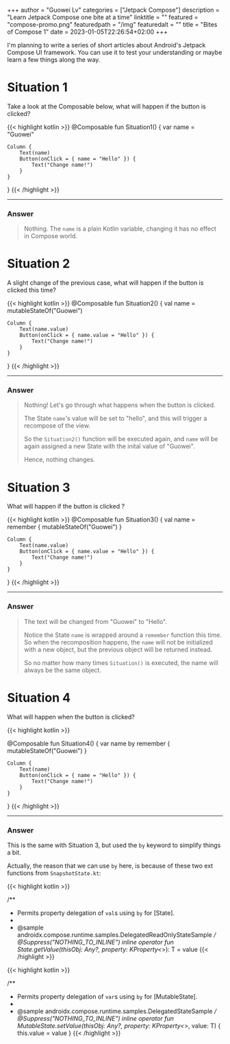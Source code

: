 +++
author = "Guowei Lv"
categories = ["Jetpack Compose"]
description = "Learn Jetpack Compose one bite at a time"
linktitle = ""
featured = "compose-promo.png"
featuredpath = "/img"
featuredalt = ""
title = "Bites of Compose 1"
date = 2023-01-05T22:26:54+02:00
+++

I'm planning to write a series of short articles about Android's Jetpack Compose UI framework.
You can use it to test your understanding or maybe learn a few things along the way.

# Situation 1
Take a look at the Composable below, what will happen if the button is clicked?

{{< highlight kotlin >}}
@Composable
fun Situation1() {
    var name = "Guowei"

    Column {
        Text(name)
        Button(onClick = { name = "Hello" }) {
            Text("Change name!")
        }
    }
}
{{< /highlight >}}

---

### Answer

> Nothing. The `name` is a plain Kotlin variable, changing it has no effect in Compose world.

# Situation 2

A slight change of the previous case, what will happen if the button is clicked this time?

{{< highlight kotlin >}}
@Composable
fun Situation2() {
    val name = mutableStateOf("Guowei")

    Column {
        Text(name.value)
        Button(onClick = { name.value = "Hello" }) {
            Text("Change name!")
        }
    }
}
{{< /highlight >}}

---

### Answer

> Nothing! Let's go through what happens when the button is clicked.
>
> The State `name`'s value will be set to "hello", and this will trigger a recompose of the view.
>
> So the `Situation2()` function will be executed again, and `name` will be again assigned a new State with the inital value of "Guowei".
>
> Hence, nothing changes.


# Situation 3

What will happen if the button is clicked ?

{{< highlight kotlin >}}
@Composable
fun Situation3() {
    val name = remember { mutableStateOf("Guowei") }

    Column {
        Text(name.value)
        Button(onClick = { name.value = "Hello" }) {
            Text("Change name!")
        }
    }
}
{{< /highlight >}}

---

### Answer
>The text will be changed from "Guowei" to "Hello".
>
> Notice the State `name` is wrapped around a `remember` function this time.
>So when the recomposition happens, the `name` will not be initialized with a new object, but the previous object will be returned instead.
>
>So no matter how many times `Situation()` is executed, the name will always be the same object. 



# Situation 4

What will happen when the button is clicked?

{{< highlight kotlin >}}

@Composable
fun Situation4() {
    var name by remember { mutableStateOf("Guowei") }

    Column {
        Text(name)
        Button(onClick = { name = "Hello" }) {
            Text("Change name!")
        }
    }
}
{{< /highlight >}}

---

### Answer

This is the same with Situation 3, but used the `by` keyword to simplify things a bit.

Actually, the reason that we can use `by` here, is because of these two ext functions from `SnapshotState.kt`:

{{< highlight kotlin >}}

/**
 * Permits property delegation of `val`s using `by` for [State].
 *
 * @sample androidx.compose.runtime.samples.DelegatedReadOnlyStateSample
 */
@Suppress("NOTHING_TO_INLINE")
inline operator fun <T> State<T>.getValue(thisObj: Any?, property: KProperty<*>): T = value
{{< /highlight >}}

{{< highlight kotlin >}}

/**
 * Permits property delegation of `var`s using `by` for [MutableState].
 *
 * @sample androidx.compose.runtime.samples.DelegatedStateSample
 */
@Suppress("NOTHING_TO_INLINE")
inline operator fun <T> MutableState<T>.setValue(thisObj: Any?, property: KProperty<*>, value: T) {
    this.value = value
}
{{< /highlight >}}
